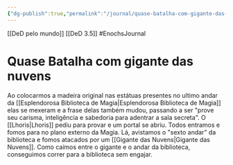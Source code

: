 ```yaml
---
{"dg-publish":true,"permalink":"/journal/quase-batalha-com-gigante-das-nuvens/"}
---
```

[[DeD pelo mundo]] [[DeD 3.5]]
#EnochsJournal

# Quase Batalha com gigante das nuvens

Ao colocarmos a madeira original nas estátuas presentes no ultimo andar da [[Esplendorosa Biblioteca de Magia|Esplendorosa Biblioteca de Magia]] elas se mexeram e a frase delas também mudou, passando a ser "prove seu carisma, inteligência e sabedoria para adentrar a sala secreta".
O [[Lhoris|Lhoris]] pediu para provar e um portal se abriu. Todos entramos e fomos para no plano externo da Magia.
Lá, avistamos o "sexto andar" da biblioteca e fomos atacados por um [[Gigante das Nuvens|Gigante das Nuvens]].
Como caímos entre o gigante e o andar da biblioteca, conseguimos correr para a biblioteca sem engajar.